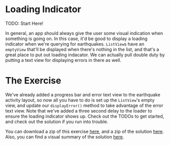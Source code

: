 # Loading Indicator

TODO: Start Here!

In general, an app should always give the user some visual indication when something is going on. In this case, it'd be good to display a loading indicator when we're querying for earthquakes. `ListView`s have an `emptyView` that'll be displayed when there's nothing in the list, and that's a great place to put out loading indacator. We can actually pull double duty by putting a text view for displaying errors in there as well.

# The Exercise

We've already added a progress bar and error text view to the earthquake activity layout, so now all you have to do is set up the `ListView`'s empty view, and update our `displayError()` method to take advantage of the error text view. Note that we've added a three second delay to the loader to ensure the loading indicator shows up. Check out the TODOs to get started, and check out the solution if you run into trouble.


You can download a zip of this exercise [here](https://github.com/udacity/ud843-QuakeReport/archive/3.06-Exercise-LoadingIndicator.zip), and a zip of the solution [here](https://github.com/udacity/ud843-QuakeReport/archive/3.06-Solution-LoadingIndicator.zip). Also, you can find a visual summary of the solution [here](https://github.com/udacity/ud843-QuakeReport/compare/3.06-Exercise-LoadingIndicator...3.06-Solution-LoadingIndicator).

